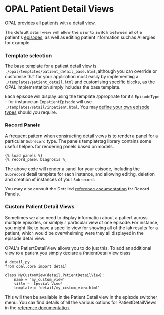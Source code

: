 # OPAL Patient Detail Views

OPAL provides all patients with a detail view.

The default detail view will allow the user to switch between all of a patient's
[episodes](datamodel.md), as well as editing patient information such as Allergies
for example.

### Template selection

The base template for a patient detail view is `./opal/templates/patient_detail_base.html`,
although you can override or customise that for your application most easily by implementing
a `./templates/patient_detail.html` and customising specific blocks, as the OPAL implementation
simply includes the base template.

Each episode will display using the template appropriate for it's `EpisodeType` - for instance
an `InpatientEpisode` will use `./templates/detail/inpatient.html`. You may [define your own
episode types](../reference/episode_types.md) should you require.

### Record Panels

A frequent pattern when constructing detail views is to render a panel for a particular `Subrecord`
type. The panels templatetag library contains some useful helpers for rendering panels based on
models.

    {% load panels %}
    {% record_panel Diagnosis %}

The above code will render a panel for your episode, including the `Subrecord` detail template for
each instance, and allowing editing, deletion and creation of instances of your `Subrecord`.

You may also consult the Detailed [reference documentation](../reference/panels_templatetags.md) for
Record Panels.

### Custom Patient Detail Views

Sometimes we also need to display information about a patient across multiple episodes, or simlply
a particular view of one episode. For instance, you might like to have a specific view for showing
all of the lab results for a patient, which would be overwhelming were they all displayed in the
episode detail view.

OPAL's PatientDetailView allows you to do just this. To add an additional view to a patient you
simply declare a PatientDetailView class:

    # detail.py
    from opal.core import detail

    class MyCustomView(detail.PatientDetailView):
        name = 'my_custom_view'
        title = 'Special View'
        template = 'detail/my_custom_view.html'


This will then be available in the Patient Detail view in the episode switcher menu. You can
find details of all the various options for PatientDetailViews in the
[reference documentation](../reference/detail_views.md).
